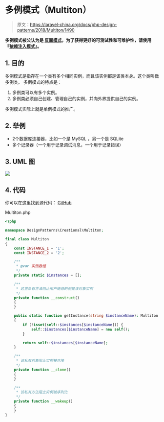 # 多例模式（Multiton）

> 原文：https://laravel-china.org/docs/php-design-patterns/2018/Multiton/1490

**多例模式被公认为是 [反面模式](https://laravel-china.org/docs/php-design-patterns/2018/anti-pattern)，为了获得更好的可测试性和可维护性，请使用『[依赖注入模式](https://laravel-china.org/docs/php-design-patterns/2018/DependencyInjection)』。**

## 1. 目的

多例模式是指存在一个类有多个相同实例，而且该实例都是该类本身。这个类叫做多例类。 多例模式的特点是：

1. 多例类可以有多个实例。
1. 多例类必须自己创建、管理自己的实例，并向外界提供自己的实例。

多例模式实际上就是单例模式的推广。

## 2. 举例

- 2个数据库连接器，比如一个是 MySQL ，另一个是 SQLite
- 多个记录器（一个用于记录调试消息，一个用于记录错误）

## 3. UML 图

![](https://lccdn.phphub.org/uploads/images/201803/19/1/6rgmEPsepU.png)

## 4. 代码

你可以在这里找到源代码： [GitHub](https://github.com/domnikl/DesignPatternsPHP/tree/master/Creational/Multiton)

Multiton.php

```php
<?php

namespace DesignPatterns\Creational\Multiton;

final class Multiton
{
    const INSTANCE_1 = '1';
    const INSTANCE_2 = '2';

    /**
     * @var 实例数组
     */
    private static $instances = [];

    /**
     * 这里私有方法阻止用户随意的创建该对象实例
     */
    private function __construct()
    {
    }

    public static function getInstance(string $instanceName): Multiton
    {
        if (!isset(self::$instances[$instanceName])) {
            self::$instances[$instanceName] = new self();
        }

        return self::$instances[$instanceName];
    }

    /**
     * 该私有对象阻止实例被克隆
     */
    private function __clone()
    {
    }

    /**
     * 该私有方法阻止实例被序列化
     */
    private function __wakeup()
    {
    }
}
```